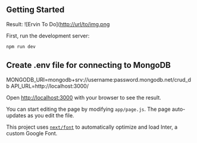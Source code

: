 ## Getting Started

Result:
![Ervin To Do]([http://url/to/img.png](https://sun9-32.userapi.com/impg/r39TFX_izw0cwyTvPLz46ZxAvsNXB2pcezUlIg/_F95P6BCDNk.jpg?size=1920x858&quality=95&sign=4f0f19ac2222c58776d031eddd257155&type=album])

First, run the development server:

```bash
npm run dev

```

## Create .env file for connecting to MongoDB

MONGODB_URI=mongodb+srv://username:password.mongodb.net/crud_db
API_URL=http://localhost:3000/

Open [http://localhost:3000](http://localhost:3000) with your browser to see the result.

You can start editing the page by modifying `app/page.js`. The page auto-updates as you edit the file.

This project uses [`next/font`](https://nextjs.org/docs/basic-features/font-optimization) to automatically optimize and load Inter, a custom Google Font.
